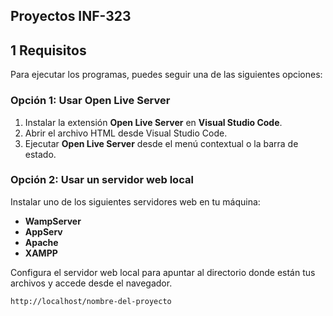 ## Proyectos INF-323

## 1 Requisitos

Para ejecutar los programas, puedes seguir una de las siguientes opciones:

### Opción 1: Usar Open Live Server

1. Instalar la extensión **Open Live Server** en **Visual Studio Code**.
2. Abrir el archivo HTML desde Visual Studio Code.
3. Ejecutar **Open Live Server** desde el menú contextual o la barra de estado.

### Opción 2: Usar un servidor web local

Instalar uno de los siguientes servidores web en tu máquina:
- **WampServer**
- **AppServ**
- **Apache**
- **XAMPP**

Configura el servidor web local para apuntar al directorio donde están tus archivos y accede desde el navegador.

```plaintext
http://localhost/nombre-del-proyecto
